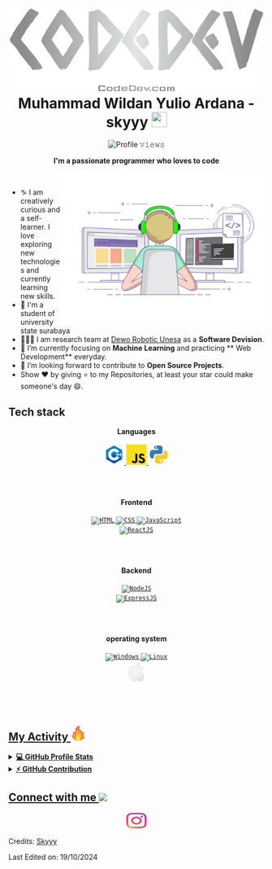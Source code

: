 <!-- Header -->
<h1 align="center">
  <img src="https://github.com/muhammadwildanskyyy/muhammadwildanskyyy/blob/main/images/logo-no-background.png" width="500">
  <br>
  Muhammad Wildan Yulio Ardana - skyyy <img src="https://github.com/oHTGo/oHTGo/blob/main/images/hi.gif" width="30px" height="30px">
</h1>

<!-- Counter -->
<p align="center">
  <img alt="Profile 𝚟𝚒𝚎𝚠𝚜" height="20px" src="https://hits.seeyoufarm.com/api/count/incr/badge.svg?url=https://github.com/muhammadwildanskyyy&count_bg=%23579E91&title_bg=%23555555&icon=&icon_color=%23E7E7E7&title=Views&edge_flat=false">
</p>

<p align="center">
  <b>I'm a passionate programmer who loves to code</b>
</p>

<img align='right' src="https://github.com/muhammadwildanskyyy/muhammadwildanskyyy/blob/main/images/coding.gif" width="400">
<br>

- ♑ I am creatively curious and a self-learner. I love exploring new technologies and currently learning new skills.
- 📓 I'm a student of university state surabaya
- 👨🏻‍💻 I am research team at [Dewo Robotic Unesa](https://robotdewo.ft.unesa.ac.id/) as a **Software Devision**.
- 🌱 I’m currently focusing on **Machine Learning** and practicing ** Web Development** everyday.
- 💬 I’m looking forward to contribute to **Open Source Projects**.
- Show ❤ by giving ⭐ to my Repositories, at least your star could make someone's day 😄.

<h2>Tech stack</h2>

<p align="center">
  <b>Languages</b>
  <br>
  <br>
  <a href="https://en.wikipedia.org/wiki/C%2B%2B" target="_blank">
    <code><img src="https://github.com/muhammadwildanskyyy/muhammadwildanskyyy/blob/main/images/cpp.png" alt="C++" height="40"/></code>
  </a>
  <a href="https://developer.mozilla.org/en-US/docs/Web/JavaScript" target="_blank">
    <code><img src="https://github.com/muhammadwildanskyyy/muhammadwildanskyyy/blob/main/images/javascript.svg" alt="JavaScript" height="40"/></code>
  </a>
  <a href="https://www.python.org/" target="_blank">
    <code><img src="https://github.com/muhammadwildanskyyy/muhammadwildanskyyy/blob/main/images/python.png" alt="Python" height="40"/></code>
  </a>
</p>

<br>
<br>

<p align="center">
  <b>Frontend</b>
  <br>
  <br>
  <a href="https://developer.mozilla.org/en-US/docs/Web/HTML" target="_blank">
    <code><img src="https://github.com/oHTGo/oHTGo/blob/main/images/html.svg" alt="HTML" height="40"/></code>
  </a>
  <a href="https://developer.mozilla.org/en-US/docs/Web/CSS" target="_blank">
    <code><img src="https://github.com/oHTGo/oHTGo/blob/main/images/css.svg" alt="CSS" height="40"/></code>
  </a>
  <a href="https://developer.mozilla.org/en-US/docs/Web/JavaScript" target="_blank">
    <code><img src="https://github.com/oHTGo/oHTGo/blob/main/images/javascript.svg" alt="JavaScript" height="40"/></code>
  </a>
  <br>
  <a href="https://reactjs.org" target="_blank">
    <code><img src="https://github.com/oHTGo/oHTGo/blob/main/images/react.svg" alt="ReactJS" height="40"/></code>
  </a>
  
  <!--<a href="https://nextjs.org" target="_blank">
    <code><img src="https://github.com/oHTGo/oHTGo/blob/main/images/next.svg" alt="NextJS" height="40"/></code>
  </a>-->
</p>

<br>
<br>

<p align="center">
  <b>Backend</b>
  <br>
  <br>
  <a href="https://nodejs.org" target="_blank">
    <code><img src="https://github.com/oHTGo/oHTGo/blob/main/images/node.svg" alt="NodeJS" height="40"/></code>
  </a>
  <br>
  <a href="https://expressjs.com" target="_blank">
    <code><img src="https://github.com/oHTGo/oHTGo/blob/main/images/express.svg" alt="ExpressJS" height="40"/></code>
  </a>
</p>

<br>
<br>

<p align="center">
  <b>operating system</b>
  <br>
  <br>
  <a href="https://en.wikipedia.org/wiki/Microsoft_Windows" target="_blank">
    <code><img src="https://github.com/oHTGo/oHTGo/blob/main/images/windows.svg" alt="Windows" height="40"/></code>
  </a>
  <a href="https://en.wikipedia.org/wiki/Linux" target="_blank">
    <code><img src="https://github.com/oHTGo/oHTGo/blob/main/images/linux.svg" alt="Linux" height="40"/></code>
  </a>
  <br>
  <!--<a href="https://docker.com" target="_blank">
    <code><img src="https://github.com/oHTGo/oHTGo/blob/main/images/docker.svg" alt="Docker" height="40"/></code>
  </a>-->
  <a href="https://en.wikipedia.org/wiki/MacOS" target="_blank">
    <code><img src="https://github.com/muhammadwildanskyyy/muhammadwildanskyyy/blob/main/images/Mac-Logo-PNG-Clipart-Background.png" alt="Mac" height="40"/></code>
</p>

<br>
<br>

<!--<p align="center">
  <b>Other</b>
  <br>
  <br>
  <a href="https://www.electronjs.org" target="_blank">
    <code><img src="https://github.com/oHTGo/oHTGo/blob/main/images/electron.svg" alt="ElectronJS" height="40"/></code>
  </a>
</p>-->

<!-- My Activity -->
<h2>My Activity <img src="https://github.com/muhammadwildanskyyy/muhammadwildanskyyy/blob/main/images/github-stats.gif" height="35px"></h2>
<details> 
  <summary><b>💻 GitHub Profile Stats</b></summary>
  <br>
  <p align="center">
    <h2 align="center">⚡ Stats ⚡</h2>
<br>
<div align=center>
  <img width=390 src="https://github-readme-streak-stats-salesp07.vercel.app/?user=muhammadwildanskyyy&count_private=true&theme=react&border_radius=10" alt="streak stats"/>
  <img width=390 src="https://github-readme-stats-salesp07.vercel.app/api?username=muhammadwildanskyyy&count_private=true&show_icons=true&theme=react&rank_icon=github&border_radius=10" alt="readme stats" />
  <br/>
  <img width=325 align="center" src="https://github-readme-stats-salesp07.vercel.app/api/top-langs/?username=muhammadwildanskyyy&hide=HTML&langs_count=8&layout=compact&theme=react&border_radius=10&size_weight=0.5&count_weight=0.5&exclude_repo=github-readme-stats" alt="top langs" />
</div>
  </p>
</details>
<details>
  <summary><b>⚡ GitHub Contribution</b></summary>
  <br>
  <p><img alt="snake" src="https://github.com/muhammadwildanskyyy/muhammadwildanskyyy/blob/output/github-contribution-grid-snake.svg"/></p>
  <br>
</details>
<!--<details> 
  <summary><b>📊 Wakatime Stats</b></summary>
  <br>

<!-- Connection -->
<h2> Connect with me <img src="https://github.com/oHTGo/oHTGo/blob/main/images/handshake.gif" height="35px"></h2>
<p align="center">
  <a href="https://instagram.com/muhammadwildan.mwya" target="_blank">
    <code><img src="https://github.com/muhammadwildanskyyy/muhammadwildanskyyy/blob/main/images/instagram.svg" alt="_.lil.huy._" height="30" width="40"/></code>
  </a>
</p>



Credits: [Skyyy](https://github.com/ardnskyyy)

Last Edited on: 19/10/2024
